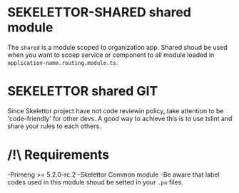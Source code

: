 # SEKELETTOR-SHARED shared module

The `shared` is a module scoped to organization app.
Shared shoud be used when you want to scoep service or component to all module loaded in `application-name.routing.module.ts`.

# SEKELETTOR shared GIT

Since Skelettor project have not code reviewin policy, take attention to be 'code-friendly' for other devs. 
A good way to achieve this is to use tslint and share your rules to each others.

# /!\ Requirements

-Primeng >= 5.2.0-rc.2
-Skelettor Common module
-Be aware that label codes used in this module shoud be setted in your `.po` files.
